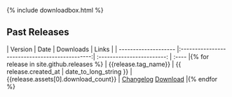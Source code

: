 {% include downloadbox.html %}

## Past Releases

| Version              | Date                                           | Downloads                  | Links |
| -------------------- |:----------------------------------------------:| :------------------------: | :---- |{% for release in site.github.releases %}
| {{release.tag_name}} | {{ release.created_at | date_to_long_string }} | {{release.assets[0].download_count}} | <a href="{{release.url}}" class="dl-btn btn"><i class="fa fa-list"></i> Changelog</a> <a href="{{release.assets[0].browser_download_url}}" class="dl-btn btn"><i class="fa fa-download"></i> Download</a>      |{% endfor %}
